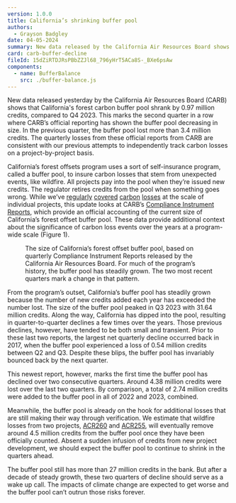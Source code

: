 ```yaml
---
version: 1.0.0
title: California’s shrinking buffer pool
authors:
  - Grayson Badgley
date: 04-05-2024
summary: New data released by the California Air Resources Board shows that California’s forest offset buffer pool has shrunk two quarters in a row.
card: carb-buffer-decline
fileId: 15dZiRTDJRsPBbZZJl68_796yHrT5ACa8S-_BXe6psAw
components:
  - name: BufferBalance
    src: ./buffer-balance.js
---
```


New data released yesterday by the California Air Resources Board (CARB) shows that California's forest carbon buffer pool shrank by 0.97 million credits, compared to Q4 2023. This marks the second quarter in a row where CARB’s official reporting has shown the buffer pool decreasing in size. In the previous quarter, the buffer pool lost more than 3.4 million credits. The quarterly losses from these official reports from CARB are consistent with our previous attempts to independently track carbon losses on a project-by-project basis.

California’s forest offsets program uses a sort of self-insurance program, called a buffer pool, to insure carbon losses that stem from unexpected events, like wildfire. All projects pay into the pool when they’re issued new credits. The regulator retires credits from the pool when something goes wrong. While we’ve [regularly](https://carbonplan.org/research/offset-project-fire) [covered](https://www.frontiersin.org/articles/10.3389/ffgc.2022.930426/full) [carbon](https://carbonplan.org/blog/bootleg-fire-update) [losses](https://carbonplan.org/blog/buffer-update-two) at the scale of individual projects, this update looks at CARB’s [Compliance Instrument Reports](https://ww2.arb.ca.gov/our-work/programs/cap-and-trade-program/program-data/compliance-instrument-report), which provide an official accounting of the current size of California’s forest offset buffer pool. These data provide additional context about the significance of carbon loss events over the years at a program-wide scale (Figure 1).

<Figure>
  <BufferBalance />
  <FigureCaption number={1}>
    The size of California’s forest offset buffer pool, based on quarterly
    Compliance Instrument Reports released by the California Air Resources
    Board. For much of the program’s history, the buffer pool has steadily
    grown. The two most recent quarters mark a change in that pattern.
  </FigureCaption>
</Figure>

From the program’s outset, California’s buffer pool has steadily grown because the number of new credits added each year has exceeded the number lost. The size of the buffer pool peaked in Q3 2023 with 31.64 million credits. Along the way, California has dipped into the pool, resulting in quarter-to-quarter declines a few times over the years. Those previous declines, however, have tended to be both small and transient. Prior to these last two reports, the largest net quarterly decline occurred back in 2017, when the buffer pool experienced a loss of 0.54 million credits between Q2 and Q3. Despite these blips, the buffer pool has invariably bounced back by the next quarter.

This newest report, however, marks the first time the buffer pool has declined over two consecutive quarters. Around 4.38 million credits were lost over the last two quarters. By comparison, a total of 2.74 million credits were added to the buffer pool in all of 2022 and 2023, combined.

Meanwhile, the buffer pool is already on the hook for additional losses that are still making their way through verification. We estimate that wildfire losses from two projects, [ACR260](https://carbonplan.org/research/offsets-db/projects/acr260) and [ACR255](https://carbonplan.org/research/offsets-db/projects/acr255), will eventually remove around 4.5 million credits from the buffer pool once they have been officially counted. Absent a sudden infusion of credits from new project development, we should expect the buffer pool to continue to shrink in the quarters ahead.

The buffer pool still has more than 27 million credits in the bank. But after a decade of steady growth, these two quarters of decline should serve as a wake up call. The impacts of climate change are expected to get worse and the buffer pool can’t outrun those risks forever.
